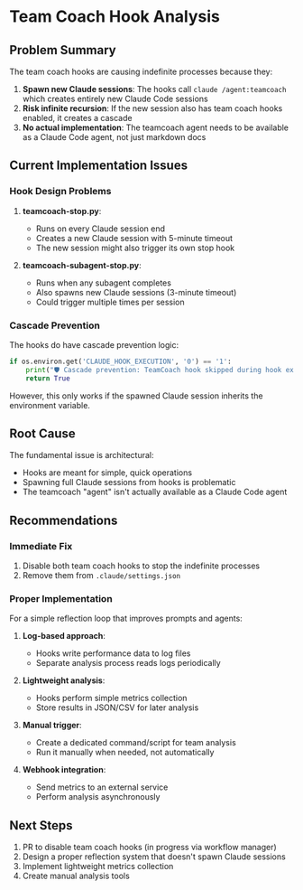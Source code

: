 # Team Coach Hook Analysis

## Problem Summary

The team coach hooks are causing indefinite processes because they:

1. **Spawn new Claude sessions**: The hooks call `claude /agent:teamcoach` which creates entirely new Claude Code sessions
2. **Risk infinite recursion**: If the new session also has team coach hooks enabled, it creates a cascade
3. **No actual implementation**: The teamcoach agent needs to be available as a Claude Code agent, not just markdown docs

## Current Implementation Issues

### Hook Design Problems

1. **teamcoach-stop.py**:
   - Runs on every Claude session end
   - Creates a new Claude session with 5-minute timeout
   - The new session might also trigger its own stop hook

2. **teamcoach-subagent-stop.py**:
   - Runs when any subagent completes
   - Also spawns new Claude sessions (3-minute timeout)
   - Could trigger multiple times per session

### Cascade Prevention

The hooks do have cascade prevention logic:
```python
if os.environ.get('CLAUDE_HOOK_EXECUTION', '0') == '1':
    print("🛡️ Cascade prevention: TeamCoach hook skipped during hook execution")
    return True
```

However, this only works if the spawned Claude session inherits the environment variable.

## Root Cause

The fundamental issue is architectural:
- Hooks are meant for simple, quick operations
- Spawning full Claude sessions from hooks is problematic
- The teamcoach "agent" isn't actually available as a Claude Code agent

## Recommendations

### Immediate Fix
1. Disable both team coach hooks to stop the indefinite processes
2. Remove them from `.claude/settings.json`

### Proper Implementation
For a simple reflection loop that improves prompts and agents:

1. **Log-based approach**:
   - Hooks write performance data to log files
   - Separate analysis process reads logs periodically

2. **Lightweight analysis**:
   - Hooks perform simple metrics collection
   - Store results in JSON/CSV for later analysis

3. **Manual trigger**:
   - Create a dedicated command/script for team analysis
   - Run it manually when needed, not automatically

4. **Webhook integration**:
   - Send metrics to an external service
   - Perform analysis asynchronously

## Next Steps

1. PR to disable team coach hooks (in progress via workflow manager)
2. Design a proper reflection system that doesn't spawn Claude sessions
3. Implement lightweight metrics collection
4. Create manual analysis tools
